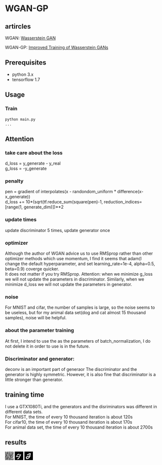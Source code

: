 # WGAN-GP
## artircles
WGAN: [Wasserstein GAN](https://arxiv.org/abs/1701.07875)

WGAN-GP: [Improved Training of Wasserstein GANs](http://arxiv.org/abs/1704.00028)
## Prerequisites
- python 3.x 
- tensorflow 1.7
## Usage

### Train
```
python main.py
...
```
## Attention
### take care about the loss
d_loss = y_generate - y_real <br>
g_loss = -y_generate <br>
### penalty
pen = gradient of interpolates(x - randondom_uniform * difference(x-x_generate))<br />
d_loss += 10*(sqrt(tf.reduce_sum(square(pen)-1, reduction_indices=[range(1, generate_dim)])**2
### update times
update discriminator 5 times, update generator once
### optimizer
Although the author of WGAN advice us to use RMSprop rather than other optimizer methods which use momentum, I find it seems that adam(I change the default hyperparameter, and set learning_rate=1e-4, alpha=0.5, beta=0.9) coverge quicker. <br>
It does not matter if you try RMSprop. Attention: when we minimize g_loss we will not update the parameters in discriminator. Similarly, when we minimize d_loss we will not update the parameters in generator.
### noise
For MNIST and cifar, the number of samples is large, so the noise seems to be useless, but for my animal data set(dog and cat almost 15 thousand samples), noise will be helpful.
### about the parameter training
At first, I intend to use the as the parameters of batch_normalization, I do not delete it in order to use is in the future.
### Discriminator and generator:
deconv is an important part of generaor
The discriminator and the generator is highly symmetric. However, it is also fine that discriminator is a little stronger than generator.
## training time
I use a GTX1080Ti, and the generators and the disriminators was different in different data sets. <br>
For MNIST, the time of every 10 thousand iteration is about 120s <br>
For cifar10, the time of every 10 thousand iteration is about 170s <br>
For animal data set, the time of every 10 thousand iteration is about 2700s
## results 
![image](https://github.com/learnerRen/WGAN-GP/blob/master/WGAN_MNIST/image_out/random_image/ramdom0.jpg)
![image](https://github.com/learnerRen/WGAN-GP/blob/master/WGAN_MNIST/image_out/random_image/ramdom50000.jpg)
![image](https://github.com/learnerRen/WGAN-GP/blob/master/WGAN_MNIST/image_out/random_image/ramdom110000.jpg)

